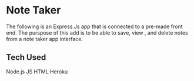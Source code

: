 # Note Taker 

The following is an Express.Js app that is connected to a pre-made front end. 
The purspose of this add is to be able to save, view , and delete notes from a note taker app interface.

## Tech Used
Node.js
JS 
HTML
Heroku

